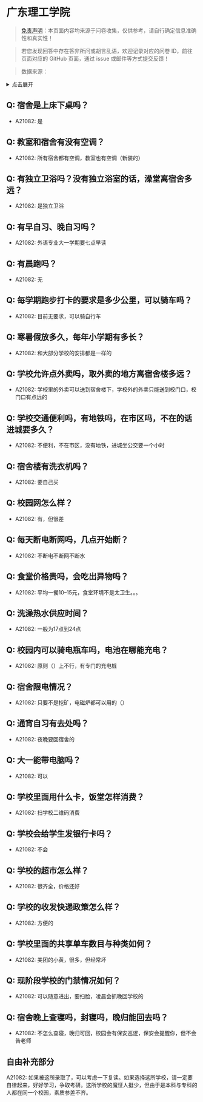 # 广东理工学院

> [免责声明](https://colleges.chat/#_3)：本页面内容均来源于问卷收集，仅供参考，请自行确定信息准确性和真实性！

> 若您发现回答中存在答非所问或胡言乱语，欢迎记录对应的问卷 ID，前往页面对应的 GitHub 页面，通过 issue 或邮件等方式提交反馈！

> 数据来源：

<details><summary>点击展开</summary>
<ul>
<li>A21082: 匿名 (2023 年 10 月)</li>
</ul>
</details>

## Q: 宿舍是上床下桌吗？

- A21082: 是

## Q: 教室和宿舍有没有空调？

- A21082: 所有宿舍都有空调，教室也有空调（新装的）

## Q: 有独立卫浴吗？没有独立浴室的话，澡堂离宿舍多远？

- A21082: 是独立卫浴

## Q: 有早自习、晚自习吗？

- A21082: 外语专业大一学期要七点早读

## Q: 有晨跑吗？

- A21082: 无

## Q: 每学期跑步打卡的要求是多少公里，可以骑车吗？

- A21082: 目前无要求，可以骑自行车

## Q: 寒暑假放多久，每年小学期有多长？

- A21082: 和大部分学校的安排都是一样的

## Q: 学校允许点外卖吗，取外卖的地方离宿舍楼多远？

- A21082: 学校里的外卖可以送到宿舍楼下，学校外的外卖只能送到校门口，校门口有点远的

## Q: 学校交通便利吗，有地铁吗，在市区吗，不在的话进城要多久？

- A21082: 不便利，不在市区，没有地铁，进城坐公交要一个小时

## Q: 宿舍楼有洗衣机吗？

- A21082: 要自己买

## Q: 校园网怎么样？

- A21082: 有，但很差

## Q: 每天断电断网吗，几点开始断？

- A21082: 不断电不断网不断水

## Q: 食堂价格贵吗，会吃出异物吗？

- A21082: 平均一餐10–15元，食堂环境不是太卫生。。。

## Q: 洗澡热水供应时间？

- A21082: 一般为17点到24点

## Q: 校园内可以骑电瓶车吗，电池在哪能充电？

- A21082: 原则（）上不行，有专门的充电桩

## Q: 宿舍限电情况？

- A21082: 只要不是挖矿，电磁炉都可以用的（）

## Q: 通宵自习有去处吗？

- A21082: 夜晚要回宿舍的

## Q: 大一能带电脑吗？

- A21082: 可以

## Q: 学校里面用什么卡，饭堂怎样消费？

- A21082: 扫学校二维码消费

## Q: 学校会给学生发银行卡吗？

- A21082: 不会

## Q: 学校的超市怎么样？

- A21082: 很齐全，价格还好

## Q: 学校的收发快递政策怎么样？

- A21082: 方便的

## Q: 学校里面的共享单车数目与种类如何？

- A21082: 美团的小黄，很多，但经常坏

## Q: 现阶段学校的门禁情况如何？

- A21082: 可以随意进出，要扫脸，凌晨会抓晚回学校的

## Q: 宿舍晚上查寝吗，封寝吗，晚归能回去吗？

- A21082: 不怎么查寝，晚归可回，校园会有保安巡逻，保安会提醒你，但不会告老师

## 自由补充部分

A21082: 如果被这所录取了，可以考虑一下复读。如果选择这所学校，请一定要自律起来，好好学习，争取考研。这所学校的魔怔人挺少，但由于是本科与专科的人都在同一个校园，素质参差不齐。